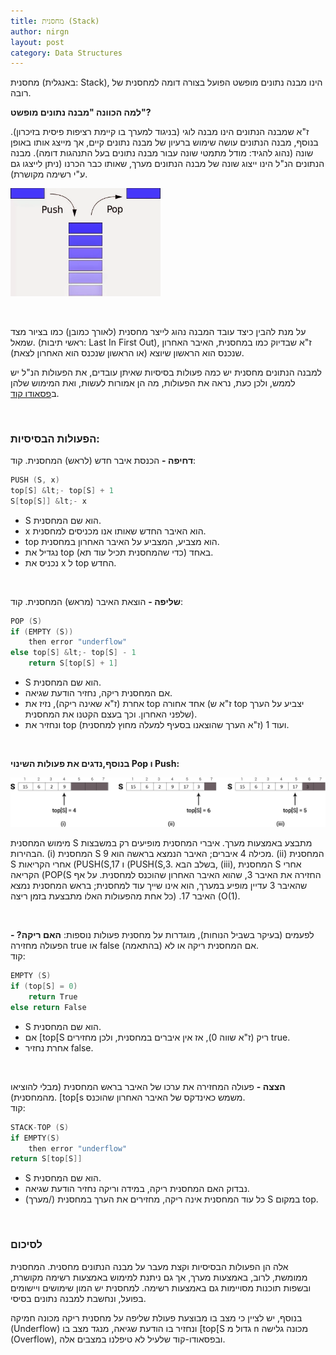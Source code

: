 ```yaml
---
title: מחסנית (Stack)
author: nirgn
layout: post
category: Data Structures
---
```

מחסנית (באנגלית: Stack), הינו מבנה נתונים מופשט הפועל בצורה דומה למחסנית של רובה.

**למה הכוונה "מבנה נתונים מופשט"?**

ז"א שמבנה הנתונים הינו מבנה לוגי (בניגוד למערך בו קיימת רציפות פיסית בזיכרון). בנוסף, מבנה הנתונים עושה שימוש ברעיון של מבנה נתונים קיים, אך מייצג אותו באופן שונה (נהוג להגיד: מודל מתמטי שונה עבור מבנה נתונים בעל התנהגות דומה). מבנה הנתונים הנ"ל הינו ייצוג שונה של מבנה הנתונים מערך, שאותו כבר הכרנו (ניתן לייצגו גם ע"י רשימה מקושרת).

<!--more-->

<div class="left">
  <img src="/assets/img/posts/stack/Stack.png" alt="Stack" style="width: 15rem;">
</div>

&nbsp;

על מנת להבין כיצד עובד המבנה נהוג לייצר מחסנית (לאורך כמובן) כמו בציור מצד שמאל.
(ראשי תיבות: Last In First Out), ז"א שבדיוק כמו במחסנית, האיבר האחרון שנכנס הוא הראשון שיוצא (או הראשון שנכנס הוא האחרון לצאת).

למבנה הנתונים מחסנית יש כמה פעולות בסיסיות שאיתן עובדים, את הפעולות הנ"ל יש לממש, ולכן כעת, נראה את הפעולות, מה הן אמורות לעשות, ואת המימוש שלהן ב[פסאודו קוד](http://en.wikipedia.org/wiki/Pseudocode).

&nbsp;

### הפעולות הבסיסיות:
**דחיפה -** הכנסת איבר חדש (לראש) המחסנית.
קוד:

```c
PUSH (S, x)
top[S] &lt;- top[S] + 1
S[top[S]] &lt;- x
```

  * S הוא שם המחסנית.
  * x הוא האיבר החדש שאותו אנו מכניסים למחסנית.
  * top הוא מצביע, המצביע על האיבר האחרון במחסנית.
  * נגדיל את top באחד (כדי שהמחסנית תכיל עוד תא).
  * נכניס את x ל top החדש.

&nbsp;

**שליפה -** הוצאת האיבר (מראש) המחסנית.
קוד:

```c
POP (S)
if (EMPTY (S))
    then error "underflow"
else top[S] &lt;- top[S] - 1
    return S[top[S] + 1]
```

  * S הוא שם המחסנית.
  * אם המחסנית ריקה, נחזיר הודעת שגיאה.
  * אחרת (ז"א שאינה ריקה), נזיז את top אחד אחורה (ז"א ש top יצביע על הערך שלפני האחרון. וכך בעצם הקטנו את המחסנית).
  * ונחזיר את top ועוד 1 (ז"א הערך שהוצאנו בסעיף למעלה מחוץ למחסנית).

&nbsp;

**בנוסף,נדגים את פעולות השינוי Pop ו Push:**

<div style="text-align: center;">
  <img src="/assets/img/posts/stack/Push__Pop_Example.png" alt="Push & Pop Example">
</div>

מימוש המחסנית S מתבצע באמצעות מערך. איברי המחסנית מופיעים רק במשבצות הבהירות. (i) המחסנית S מכילה 4 איברים; האיבר הנמצא בראשה הוא 9. (ii) המחסנית S אחרי הקריאות (PUSH(S,17 ו (PUSH(S,3. בשלב הבא, (iii), המחסנית S אחרי הקריאה (POP(S החזירה את האיבר 3, שהוא האיבר האחרון שהוכנס למחסנית. על אף שהאיבר 3 עדיין מופיע במערך, הוא אינו שייך עוד למחסנית; בראש המחסנית נמצא האיבר 17. (כל אחת מהפעולות האלו מתבצעת בזמן ריצה (O(1).

&nbsp;

לפעמים (בעיקר בשביל הנוחות), מוגדרות על מחסנית פעולות נוספות:
**האם ריקה? -** הפעולה מחזירה true או false אם המחסנית ריקה או לא (בהתאמה).  
קוד:

```c
EMPTY (S)
if (top[S] = 0)
    return True
else return False
```

  * S הוא שם המחסנית.
  * אם [top[S ריק (ז"א שווה 0), אז אין איברים במחסנית, ולכן מחזירים true.
  * אחרת נחזיר false.

&nbsp;

**הצצה -** פעולה המחזירה את ערכו של האיבר בראש המחסנית (מבלי להוציאו מהמחסנית). [top[s משמש כאינדקס של האיבר האחרון שהוכנס.  
קוד:

```c
STACK-TOP (S)
if EMPTY(S)
    then error "underflow"
return S[top[S]]
```

  * S הוא שם המחסנית.
  * נבדוק האם המחסנית ריקה, במידה וריקה נחזיר הודעת שגיאה.
  * כל עוד המחסנית אינה ריקה, מחזירים את הערך במחסנית (/מערך) S במקום top.

&nbsp;

### לסיכום

אלה הן הפעולות הבסיסיות וקצת מעבר על מבנה הנתונים מחסנית. המחסנית ממומשת, לרוב, באמצעות מערך, אך גם ניתנת למימוש באמצעות רשימה מקושרת, ובשפות תוכנות מסויימות גם באמצעות רשימה. למחסנית יש המון שימושים ויישומים בפועל, ונחשבת למבנה נתונים בסיסי.

בנוסף, יש לציין כי מצב בו מבוצעת פעולת שליפה על מחסנית ריקה מכונה חמיקה (Underflow) ונחזיר בו הודעת שגיאה, מנגד מצב בו [top[S גדול מ n מכונה גלישה (Overflow), ובפסאודו-קוד שלעיל לא טיפלנו במצבים אלה.
